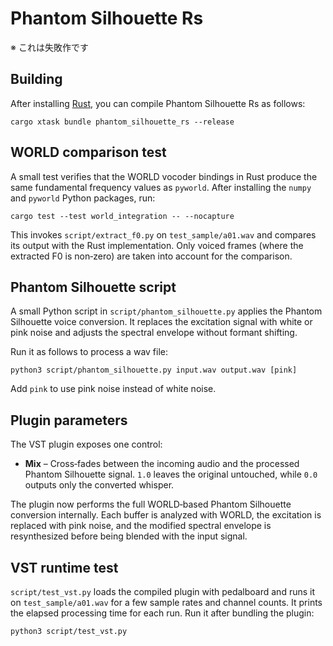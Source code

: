 # Phantom Silhouette Rs

※ これは失敗作です

## Building

After installing [Rust](https://rustup.rs/), you can compile Phantom Silhouette Rs as follows:

```shell
cargo xtask bundle phantom_silhouette_rs --release
```

## WORLD comparison test

A small test verifies that the WORLD vocoder bindings in Rust produce the same fundamental frequency values as `pyworld`. After installing the `numpy` and `pyworld` Python packages, run:

```shell
cargo test --test world_integration -- --nocapture
```

This invokes `script/extract_f0.py` on `test_sample/a01.wav` and compares its output with the Rust implementation.
Only voiced frames (where the extracted F0 is non‑zero) are taken into account for the comparison.

## Phantom Silhouette script

A small Python script in `script/phantom_silhouette.py` applies the Phantom Silhouette voice conversion. It replaces the excitation signal with white or pink noise and adjusts the spectral envelope without formant shifting.

Run it as follows to process a wav file:

```shell
python3 script/phantom_silhouette.py input.wav output.wav [pink]
```

Add `pink` to use pink noise instead of white noise.

## Plugin parameters

The VST plugin exposes one control:

- **Mix** – Cross‑fades between the incoming audio and the processed
  Phantom Silhouette signal. `1.0` leaves the original untouched, while
  `0.0` outputs only the converted whisper.

The plugin now performs the full WORLD‑based Phantom Silhouette conversion
internally. Each buffer is analyzed with WORLD, the excitation is replaced with
pink noise, and the modified spectral envelope is resynthesized before being
blended with the input signal.

## VST runtime test

`script/test_vst.py` loads the compiled plugin with pedalboard and runs it on
`test_sample/a01.wav` for a few sample rates and channel counts.  It prints the
elapsed processing time for each run.  Run it after bundling the plugin:

```shell
python3 script/test_vst.py
```
